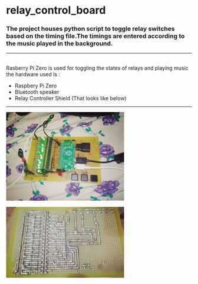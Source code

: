 # relay_control_board

### The project houses python script to toggle relay switches based on the timing file.The timings are entered according to the music played in the background.

---
<br/>
Rasberry Pi Zero is used for toggling the states of relays and playing music <br/>the hardware used is :<br/>

* Raspbery Pi Zero
* Bluetooth speaker
* Relay Controller Shield (That looks like below)

---



![alt text](circuit.png "Curcuit Board")

![alt text](circuit_trace_back.png "Curcuit Trace")